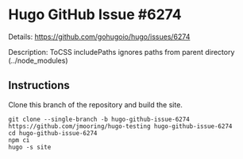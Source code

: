 # Hugo GitHub Issue #6274

Details: <https://github.com/gohugoio/hugo/issues/6274>

Description: ToCSS includePaths ignores paths from parent directory (../node_modules)

## Instructions

Clone this branch of the repository and build the site.

```text
git clone --single-branch -b hugo-github-issue-6274 https://github.com/jmooring/hugo-testing hugo-github-issue-6274
cd hugo-github-issue-6274
npm ci
hugo -s site
```
